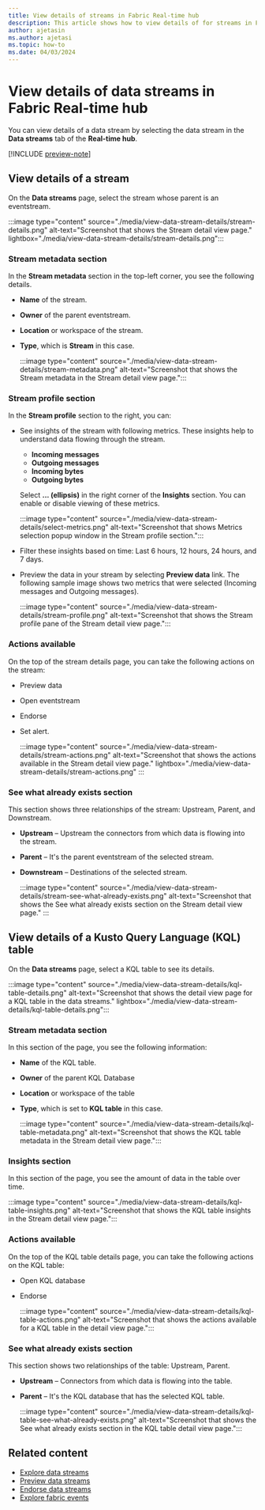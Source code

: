 ```yaml
---
title: View details of streams in Fabric Real-time hub
description: This article shows how to view details of for streams in Fabric Real-time hub in either detail view or a table view.
author: ajetasin
ms.author: ajetasi
ms.topic: how-to
ms.date: 04/03/2024
---
```


# View details of data streams in Fabric Real-time hub
You can view details of a data stream by selecting the data stream in the **Data streams** tab of the **Real-time hub**.  

[!INCLUDE [preview-note](./includes/preview-note.md)]

## View details of a stream
On the **Data streams** page, select the stream whose parent is an eventstream.

:::image type="content" source="./media/view-data-stream-details/stream-details.png" alt-text="Screenshot that shows the Stream detail view page." lightbox="./media/view-data-stream-details/stream-details.png":::


### Stream metadata section
In the **Stream metadata** section in the top-left corner, you see the following details.

- **Name** of the stream.
- **Owner** of the parent eventstream.
- **Location** or workspace of the stream.
- **Type**, which is **Stream** in this case. 

    :::image type="content" source="./media/view-data-stream-details/stream-metadata.png" alt-text="Screenshot that shows the Stream metadata in the Stream detail view page.":::

### Stream profile section
In the **Stream profile** section to the right, you can: 

- See insights of the stream with following metrics. These insights help to understand data flowing through the stream. 
    - **Incoming messages**
    - **Outgoing messages**
    - **Incoming bytes**
    - **Outgoing bytes**
    
    Select **... (ellipsis)** in the right corner of the **Insights** section. You can enable or disable viewing of these metrics. 
    
    :::image type="content" source="./media/view-data-stream-details/select-metrics.png" alt-text="Screenshot that shows Metrics selection popup window in the Stream profile section.":::    
- Filter these insights based on time:  Last 6 hours, 12 hours, 24 hours, and 7 days. 
- Preview the data in your stream by selecting **Preview data** link. The following sample image shows two metrics that were selected (Incoming messages and Outgoing messages).

    :::image type="content" source="./media/view-data-stream-details/stream-profile.png" alt-text="Screenshot that shows the Stream profile pane of the Stream detail view page.":::


### Actions available
On the top of the stream details page, you can take the following actions on the stream: 

- Preview data
- Open eventstream
- Endorse
- Set alert.  

    :::image type="content" source="./media/view-data-stream-details/stream-actions.png" alt-text="Screenshot that shows the actions available in the Stream detail view page." lightbox="./media/view-data-stream-details/stream-actions.png" :::


### See what already exists section
This section shows three relationships of the stream: Upstream, Parent, and Downstream. 

- **Upstream** – Upstream the connectors from which data is flowing into the stream. 
- **Parent** – It's the parent eventstream of the selected stream. 
- **Downstream** – Destinations of the selected stream. 

    :::image type="content" source="./media/view-data-stream-details/stream-see-what-already-exists.png" alt-text="Screenshot that shows the See what already exists section on the Stream detail view page." :::


## View details of a Kusto Query Language (KQL) table
On the **Data streams** page, select a KQL table to see its details.

:::image type="content" source="./media/view-data-stream-details/kql-table-details.png" alt-text="Screenshot that shows the detail view page for a KQL table in the data streams." lightbox="./media/view-data-stream-details/kql-table-details.png":::

### Stream metadata section
In this section of the page, you see the following information:

- **Name** of the KQL table.
- **Owner** of the parent KQL Database
- **Location** or workspace of the table 
- **Type**, which is set to **KQL table** in this case. 

    :::image type="content" source="./media/view-data-stream-details/kql-table-metadata.png" alt-text="Screenshot that shows the KQL table metadata in the Stream detail view page.":::

### Insights section
In this section of the page, you see the amount of data in the table over time. 

:::image type="content" source="./media/view-data-stream-details/kql-table-insights.png" alt-text="Screenshot that shows the KQL table insights in the Stream detail view page.":::

### Actions available
On the top of the KQL table details page, you can take the following actions on the KQL table:

- Open KQL database
- Endorse 

    :::image type="content" source="./media/view-data-stream-details/kql-table-actions.png" alt-text="Screenshot that shows the actions available for a KQL table in the detail view page.":::

### See what already exists section

This section shows two relationships of the table: Upstream, Parent. 

- **Upstream** – Connectors from which data is flowing into the table. 
- **Parent** – It's the KQL database that has the selected KQL table.

    :::image type="content" source="./media/view-data-stream-details/kql-table-see-what-already-exists.png" alt-text="Screenshot that shows the See what already exists section in the KQL table detail view page.":::

## Related content

- [Explore data streams](explore-data-streams.md)
- [Preview data streams](preview-data-streams.md)
- [Endorse data streams](endorse-data-streams.md)
- [Explore fabric events](explore-fabric-events.md)